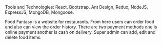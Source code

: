 Tools and Technologies: React, Bootstrap, Ant Design, Redux,
NodeJS, ExpressJS, MongoDB, Mongoose.

Food Fantasy is a website for restaurants. From here users can order food and also can view the order history. There are two payment methods one is online payment another is cash on delivery. Super admin can add, edit and delete food items.

